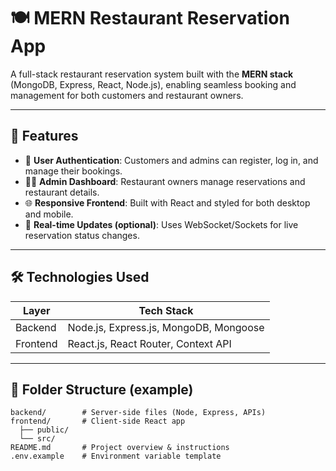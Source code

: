 # 🍽️ MERN Restaurant Reservation App

A full-stack restaurant reservation system built with the **MERN stack** (MongoDB, Express, React, Node.js), enabling seamless booking and management for both customers and restaurant owners.

---

## 🚀 Features

- 🔐 **User Authentication**: Customers and admins can register, log in, and manage their bookings.
- 🧑‍💼 **Admin Dashboard**: Restaurant owners manage reservations and restaurant details.
- 🌐 **Responsive Frontend**: Built with React and styled for both desktop and mobile.
- 💬 **Real-time Updates (optional)**: Uses WebSocket/Sockets for live reservation status changes.

---

## 🛠 Technologies Used

| Layer     | Tech Stack                                                            |
|-----------|-----------------------------------------------------------------------|
| Backend   | Node.js, Express.js, MongoDB, Mongoose     |
| Frontend  | React.js, React Router, Context API  |
---

## 📂 Folder Structure (example)

```text
backend/        # Server-side files (Node, Express, APIs)
frontend/       # Client-side React app
  ├── public/
  └── src/
README.md       # Project overview & instructions
.env.example    # Environment variable template
